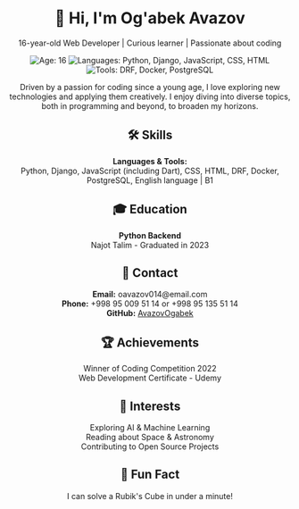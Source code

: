 <h1 align="center">👋 Hi, I'm Og'abek Avazov</h1>

<p align="center">16-year-old Web Developer | Curious learner | Passionate about coding</p>

<p align="center">
  <img src="https://img.shields.io/badge/Age-16-blue" alt="Age: 16">
  <img src="https://img.shields.io/badge/Languages-Python%2C%20Django%2C%20JavaScript%2C%20CSS%2C%20HTML-success" alt="Languages: Python, Django, JavaScript, CSS, HTML">
  <img src="https://img.shields.io/badge/Tools-DRF%2C%20Docker%2C%20PostgreSQL-informational" alt="Tools: DRF, Docker, PostgreSQL">
</p>

<p align="center">Driven by a passion for coding since a young age, I love exploring new technologies and applying them creatively. I enjoy diving into diverse topics, both in programming and beyond, to broaden my horizons.</p>

<h2 align="center">🛠️ Skills</h2>
<p align="center">
  <b>Languages & Tools:</b><br>
  Python, Django, JavaScript (including Dart), CSS, HTML, DRF, Docker, PostgreSQL, English language | B1
</p>

<h2 align="center">🎓 Education</h2>
<p align="center">
  <b>Python Backend</b><br>
  Najot Talim - Graduated in 2023
</p>

<h2 align="center">📧 Contact</h2>
<p align="center">
  <b>Email:</b> oavazov014@email.com<br>
  <b>Phone:</b> +998 95 009 51 14 or +998 95 135 51 14<br>
  <b>GitHub:</b> <a href="https://github.com/AvazovOgabek">AvazovOgabek</a>
</p>

<h2 align="center">🏆 Achievements</h2>
<p align="center">
  Winner of Coding Competition 2022<br>
  Web Development Certificate - Udemy
</p>

<h2 align="center">🌟 Interests</h2>
<p align="center">
  Exploring AI & Machine Learning<br>
  Reading about Space & Astronomy<br>
  Contributing to Open Source Projects
</p>

<h2 align="center">🎉 Fun Fact</h2>
<p align="center">I can solve a Rubik's Cube in under a minute!</p>
